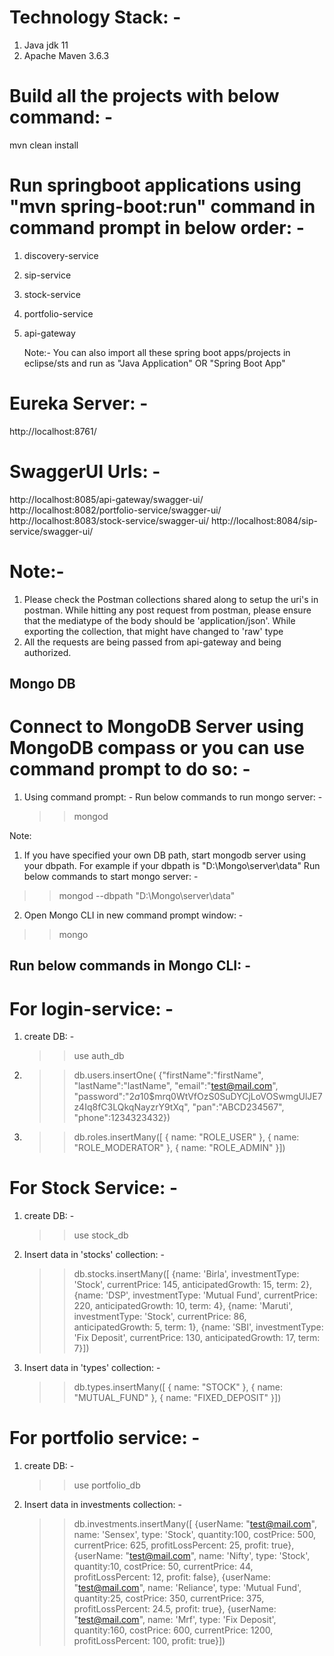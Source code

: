 Technology Stack: -
===================
1. Java jdk 11
2. Apache Maven 3.6.3

Build all the projects with below command: -
==========================================
mvn clean install

Run springboot applications using "mvn spring-boot:run" command in command prompt in below order: -
================================================================================================
1. discovery-service
2. sip-service
3. stock-service
4. portfolio-service
5. api-gateway

	Note:- You can also import all these spring boot apps/projects in eclipse/sts and run as "Java Application" OR "Spring Boot App"

Eureka Server: -
================================================
http://localhost:8761/

SwaggerUI Urls: -
================================================
http://localhost:8085/api-gateway/swagger-ui/
http://localhost:8082/portfolio-service/swagger-ui/
http://localhost:8083/stock-service/swagger-ui/
http://localhost:8084/sip-service/swagger-ui/

Note:- 
================================================
1. Please check the Postman collections shared along to setup the uri's in postman. While hitting any post request from postman, please ensure that the mediatype of the body should be 'application/json'. While exporting the collection, that might have changed to 'raw' type
2. All the requests are being passed from api-gateway and being authorized.

## Mongo DB

Connect to MongoDB Server using MongoDB compass or you can use command prompt to do so: -
======================================================================================
1. Using command prompt: -
   Run below commands to run mongo server: -
   >> mongod

Note:
1. If you have specified your own DB path, start mongodb server using your dbpath. For example if your dbpath is "D:\Mongo\server\data" Run below commands to start mongo server: -
>> mongod --dbpath "D:\Mongo\server\data"
2. Open Mongo CLI in new command prompt window: -
>> mongo

Run below commands in Mongo CLI: -
-------------------------------

For login-service: -
=================================
1. create DB: -
   >> use auth_db
2. >> db.users.insertOne(
   {"firstName":"firstName",
   "lastName":"lastName",
   "email":"test@mail.com",
   "password":"$2a$10$mrq0WtVfOzS0SuDYCjLoVOSwmgUlJE7z4Iq8fC3LQkqNayzrY9tXq",
   "pan":"ABCD234567",
   "phone":1234323432})

3. >> db.roles.insertMany([
   { name: "ROLE_USER" },
   { name: "ROLE_MODERATOR" },
   { name: "ROLE_ADMIN" }])


For Stock Service: -
================================
1. create DB: -
   >> use stock_db
2. Insert data in 'stocks' collection: -
   >> db.stocks.insertMany([
   {name: 'Birla', investmentType: 'Stock', currentPrice: 145, anticipatedGrowth: 15, term: 2},
   {name: 'DSP', investmentType: 'Mutual Fund', currentPrice: 220, anticipatedGrowth: 10, term: 4},
   {name: 'Maruti', investmentType: 'Stock', currentPrice: 86, anticipatedGrowth: 5, term: 1},
   {name: 'SBI',  investmentType: 'Fix Deposit', currentPrice: 130, anticipatedGrowth: 17, term: 7}])
3. Insert data in 'types' collection: -
   >> db.types.insertMany([
   { name: "STOCK" },
   { name: "MUTUAL_FUND" },
   { name: "FIXED_DEPOSIT" }])

For portfolio service: -
===============================
1. create DB: -
   >>use portfolio_db

2. Insert data in investments collection: -
   >> db.investments.insertMany([
   {userName: "test@mail.com", name: 'Sensex', type: 'Stock', quantity:100, costPrice: 500, currentPrice: 625, profitLossPercent: 25, profit: true},
   {userName: "test@mail.com", name: 'Nifty', type: 'Stock', quantity:10, costPrice: 50, currentPrice: 44, profitLossPercent: 12, profit: false},
   {userName: "test@mail.com", name: 'Reliance', type: 'Mutual Fund', quantity:25, costPrice: 350, currentPrice: 375, profitLossPercent: 24.5, profit: true},
   {userName: "test@mail.com", name: 'Mrf',  type: 'Fix Deposit', quantity:160, costPrice: 600, currentPrice: 1200, profitLossPercent: 100, profit: true}])
